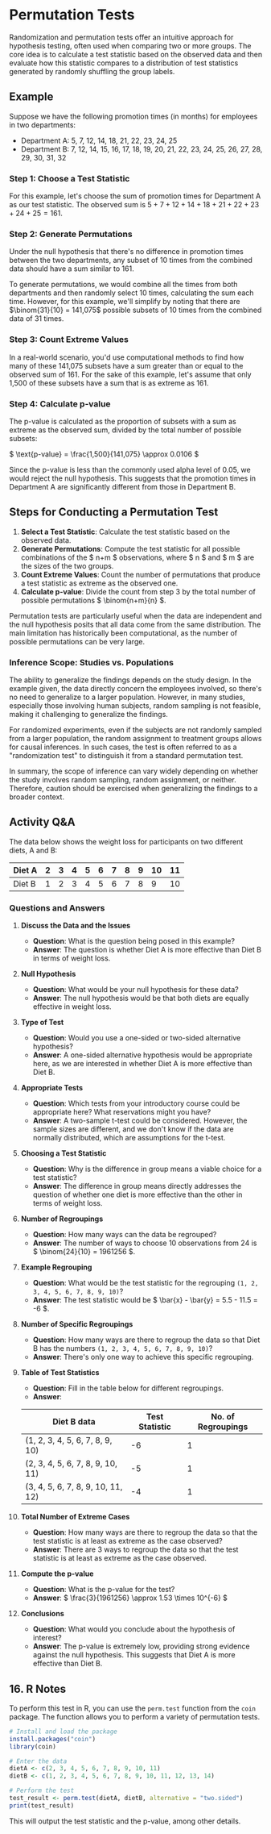 # Permutation Tests


Randomization and permutation tests offer an intuitive approach for hypothesis testing, often used when comparing two or more groups. The core idea is to calculate a test statistic based on the observed data and then evaluate how this statistic compares to a distribution of test statistics generated by randomly shuffling the group labels.


## Example

Suppose we have the following promotion times (in months) for employees in two departments:

- Department A: 5, 7, 12, 14, 18, 21, 22, 23, 24, 25
- Department B: 7, 12, 14, 15, 16, 17, 18, 19, 20, 21, 22, 23, 24, 25, 26, 27, 28, 29, 30, 31, 32

### Step 1: Choose a Test Statistic

For this example, let's choose the sum of promotion times for Department A as our test statistic. The observed sum is $5 + 7 + 12 + 14 + 18 + 21 + 22 + 23 + 24 + 25 = 161$.

### Step 2: Generate Permutations

Under the null hypothesis that there's no difference in promotion times between the two departments, any subset of 10 times from the combined data should have a sum similar to 161.

To generate permutations, we would combine all the times from both departments and then randomly select 10 times, calculating the sum each time. However, for this example, we'll simplify by noting that there are $\binom{31}{10} = 141,075$ possible subsets of 10 times from the combined data of 31 times.

### Step 3: Count Extreme Values

In a real-world scenario, you'd use computational methods to find how many of these 141,075 subsets have a sum greater than or equal to the observed sum of 161. For the sake of this example, let's assume that only 1,500 of these subsets have a sum that is as extreme as 161.

### Step 4: Calculate p-value

The p-value is calculated as the proportion of subsets with a sum as extreme as the observed sum, divided by the total number of possible subsets:

$
\text{p-value} = \frac{1,500}{141,075} \approx 0.0106
$

Since the p-value is less than the commonly used alpha level of 0.05, we would reject the null hypothesis. This suggests that the promotion times in Department A are significantly different from those in Department B.


## Steps for Conducting a Permutation Test

1. **Select a Test Statistic**: Calculate the test statistic based on the observed data.
2. **Generate Permutations**: Compute the test statistic for all possible combinations of the $ n+m $ observations, where $ n $ and $ m $ are the sizes of the two groups.
3. **Count Extreme Values**: Count the number of permutations that produce a test statistic as extreme as the observed one.
4. **Calculate p-value**: Divide the count from step 3 by the total number of possible permutations $ \binom{n+m}{n} $.

Permutation tests are particularly useful when the data are independent and the null hypothesis posits that all data come from the same distribution. The main limitation has historically been computational, as the number of possible permutations can be very large.

### Inference Scope: Studies vs. Populations

The ability to generalize the findings depends on the study design. In the example given, the data directly concern the employees involved, so there's no need to generalize to a larger population. However, in many studies, especially those involving human subjects, random sampling is not feasible, making it challenging to generalize the findings. 

For randomized experiments, even if the subjects are not randomly sampled from a larger population, the random assignment to treatment groups allows for causal inferences. In such cases, the test is often referred to as a "randomization test" to distinguish it from a standard permutation test.

In summary, the scope of inference can vary widely depending on whether the study involves random sampling, random assignment, or neither. Therefore, caution should be exercised when generalizing the findings to a broader context.

## Activity Q&A



The data below shows the weight loss for participants on two different diets, A and B:


| Diet A | 2 | 3 | 4 | 5 | 6 | 7 | 8 | 9 | 10 | 11 |
|--------|---|---|---|---|---|---|---|---|----|----|
| Diet B | 1 | 2 | 3 | 4 | 5 | 6 | 7 | 8 | 9  | 10 | 11 | 12 | 13 | 14 |


### Questions and Answers

1. **Discuss the Data and the Issues**

    - **Question**: What is the question being posed in this example?
    - **Answer**: The question is whether Diet A is more effective than Diet B in terms of weight loss.

2. **Null Hypothesis**

    - **Question**: What would be your null hypothesis for these data?
    - **Answer**: The null hypothesis would be that both diets are equally effective in weight loss.

3. **Type of Test**

    - **Question**: Would you use a one-sided or two-sided alternative hypothesis?
    - **Answer**: A one-sided alternative hypothesis would be appropriate here, as we are interested in whether Diet A is more effective than Diet B.

4. **Appropriate Tests**

    - **Question**: Which tests from your introductory course could be appropriate here? What reservations might you have?
    - **Answer**: A two-sample t-test could be considered. However, the sample sizes are different, and we don't know if the data are normally distributed, which are assumptions for the t-test.

5. **Choosing a Test Statistic**

    - **Question**: Why is the difference in group means a viable choice for a test statistic?
    - **Answer**: The difference in group means directly addresses the question of whether one diet is more effective than the other in terms of weight loss.

6. **Number of Regroupings**

    - **Question**: How many ways can the data be regrouped?
    - **Answer**: The number of ways to choose 10 observations from 24 is $ \binom{24}{10} = 1961256 $.

7. **Example Regrouping**

    - **Question**: What would be the test statistic for the regrouping `(1, 2, 3, 4, 5, 6, 7, 8, 9, 10)`?
    - **Answer**: The test statistic would be $ \bar{x} - \bar{y} = 5.5 - 11.5 = -6 $.

8. **Number of Specific Regroupings**

    - **Question**: How many ways are there to regroup the data so that Diet B has the numbers `(1, 2, 3, 4, 5, 6, 7, 8, 9, 10)`?
    - **Answer**: There's only one way to achieve this specific regrouping.

9. **Table of Test Statistics**

    - **Question**: Fill in the table below for different regroupings.
    - **Answer**:

    
    | Diet B data                        | Test Statistic | No. of Regroupings |
    |------------------------------------|----------------|--------------------|
    | (1, 2, 3, 4, 5, 6, 7, 8, 9, 10)    | -6             | 1                  |
    | (2, 3, 4, 5, 6, 7, 8, 9, 10, 11)   | -5             | 1                  |
    | (3, 4, 5, 6, 7, 8, 9, 10, 11, 12)  | -4             | 1                  |
    

10. **Total Number of Extreme Cases**

    - **Question**: How many ways are there to regroup the data so that the test statistic is at least as extreme as the case observed?
    - **Answer**: There are 3 ways to regroup the data so that the test statistic is at least as extreme as the case observed.

11. **Compute the p-value**

    - **Question**: What is the p-value for the test?
    - **Answer**: $ \frac{3}{1961256} \approx 1.53 \times 10^{-6} $

12. **Conclusions**

    - **Question**: What would you conclude about the hypothesis of interest?
    - **Answer**: The p-value is extremely low, providing strong evidence against the null hypothesis. This suggests that Diet A is more effective than Diet B.


## 16. R Notes

To perform this test in R, you can use the `perm.test` function from the `coin` package. The function allows you to perform a variety of permutation tests.

```R
# Install and load the package
install.packages("coin")
library(coin)

# Enter the data
dietA <- c(2, 3, 4, 5, 6, 7, 8, 9, 10, 11)
dietB <- c(1, 2, 3, 4, 5, 6, 7, 8, 9, 10, 11, 12, 13, 14)

# Perform the test
test_result <- perm.test(dietA, dietB, alternative = "two.sided")
print(test_result)
```

This will output the test statistic and the p-value, among other details.